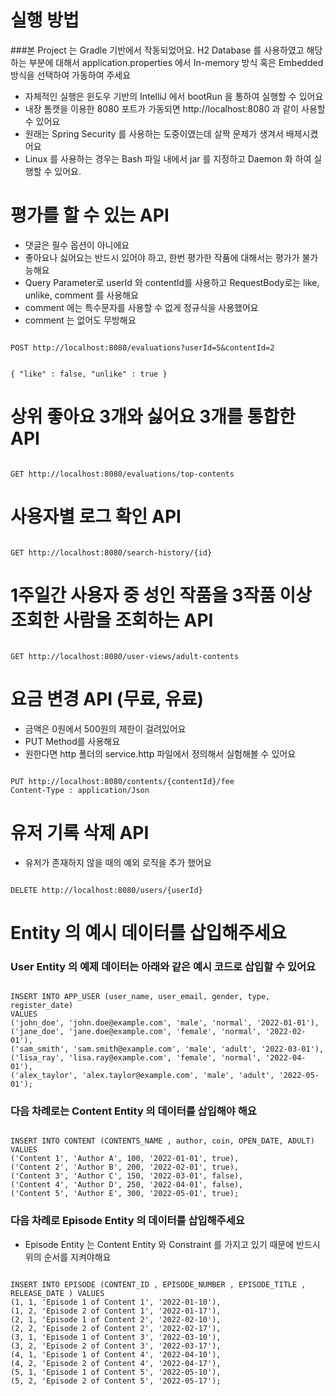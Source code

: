 # 실행 방법
###본 Project 는 Gradle 기반에서 작동되었어요. H2 Database 를 사용하였고 해당하는 부분에 대해서
application.properties 에서 In-memory 방식 혹은 Embedded 방식을 선택하여 가동하여 주세요

* 자체적인 실행은 윈도우 기반의 IntelliJ 에서 bootRun 을 통하여 실행할 수 있어요
* 내장 톰캣을 이용한 8080 포트가 가동되면 http://localhost:8080 과 같이 사용할 수 있어요
* 원래는 Spring Security 를 사용하는 도중이였는데 살짝 문제가 생겨서 배제시켰어요
* Linux 를 사용하는 경우는 Bash 파일 내에서 jar 를 지정하고 Daemon 화 하여 실행할 수 있어요.


# 평가를 할 수 있는 API
* 댓글은 필수 옵션이 아니에요
* 좋아요나 싫어요는 반드시 있어야 하고, 한번 평가한 작품에 대해서는 평가가 불가능해요
* Query Parameter로 userId 와 contentId를 사용하고 RequestBody로는 like, unlike, comment 를 사용해요
* comment 에는 특수문자를 사용할 수 없게 정규식을 사용했어요 
* comment 는 없어도 무방해요
<code>
POST http://localhost:8080/evaluations?userId=5&contentId=2

{
  "like" : false,
  "unlike" : true
}
</code>

# 상위 좋아요 3개와 싫어요 3개를 통합한 API
<code>
GET http://localhost:8080/evaluations/top-contents
</code>

# 사용자별 로그 확인 API
<code>
GET http://localhost:8080/search-history/{id}
</code>

# 1주일간 사용자 중 성인 작품을 3작품 이상 조회한 사람을 조회하는 API
<code>
GET http://localhost:8080/user-views/adult-contents
</code>


# 요금 변경 API (무료, 유료)
* 금액은 0원에서 500원의 제한이 걸려있어요
* PUT Method를 사용해요
* 원한다면 http 폴더의 service.http 파일에서 정의해서 실험해볼 수 있어요

<code>
PUT http://localhost:8080/contents/{contentId}/fee
Content-Type : application/Json
</code>

# 유저 기록 삭제 API
* 유저가 존재하지 않을 때의 예외 로직을 추가 했어요
<code>
DELETE http://localhost:8080/users/{userId}
</code>

# Entity 의 예시 데이터를 삽입해주세요
### User Entity 의 예제 데이터는 아래와 같은 예시 코드로 삽입할 수 있어요
<code>
INSERT INTO APP_USER (user_name, user_email, gender, type, register_date) 
VALUES 
('john_doe', 'john.doe@example.com', 'male', 'normal', '2022-01-01'),
('jane_doe', 'jane.doe@example.com', 'female', 'normal', '2022-02-01'),
('sam_smith', 'sam.smith@example.com', 'male', 'adult', '2022-03-01'),
('lisa_ray', 'lisa.ray@example.com', 'female', 'normal', '2022-04-01'),
('alex_taylor', 'alex.taylor@example.com', 'male', 'adult', '2022-05-01');
</code>


### 다음 차례로는 Content Entity 의 데이터를 삽입해야 해요
<code>
INSERT INTO CONTENT (CONTENTS_NAME , author, coin, OPEN_DATE, ADULT) VALUES
('Content 1', 'Author A', 100, '2022-01-01', true),
('Content 2', 'Author B', 200, '2022-02-01', true),
('Content 3', 'Author C', 150, '2022-03-01', false),
('Content 4', 'Author D', 250, '2022-04-01', false),
('Content 5', 'Author E', 300, '2022-05-01', true);
</code>

### 다음 차례로 Episode Entity 의 데이터를 삽입해주세요
* Episode Entity 는 Content Entity 와 Constraint 를 가지고 있기 때문에 반드시 위의 순서를 지켜야해요

<code>
INSERT INTO EPISODE (CONTENT_ID , EPISODE_NUMBER , EPISODE_TITLE , RELEASE_DATE ) VALUES
(1, 1, 'Episode 1 of Content 1', '2022-01-10'),
(1, 2, 'Episode 2 of Content 1', '2022-01-17'),
(2, 1, 'Episode 1 of Content 2', '2022-02-10'),
(2, 2, 'Episode 2 of Content 2', '2022-02-17'),
(3, 1, 'Episode 1 of Content 3', '2022-03-10'),
(3, 2, 'Episode 2 of Content 3', '2022-03-17'),
(4, 1, 'Episode 1 of Content 4', '2022-04-10'),
(4, 2, 'Episode 2 of Content 4', '2022-04-17'),
(5, 1, 'Episode 1 of Content 5', '2022-05-10'),
(5, 2, 'Episode 2 of Content 5', '2022-05-17');
</code>
